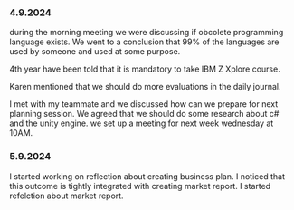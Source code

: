 ### 4.9.2024
during the morning meeting we were discussing if obcolete programming language exists. We went to a conclusion that 99% of the languages are used by someone and used at some purpose.

4th year have been told that it is mandatory to take IBM Z Xplore
course.

Karen mentioned that we should do more evaluations in the daily journal.

I met with my teammate and we discussed how can we prepare for next planning session.
We agreed that we should do some research about c# and the unity engine.
we set up a meeting for next week wednesday at 10AM.
### 5.9.2024
I started working on reflection about creating business plan. I noticed that this outcome is tightly integrated with creating  market report. 
I started  refelction about market report.